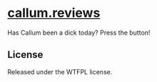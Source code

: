 # [callum.reviews](http://callum.reviews)

Has Callum been a dick today? Press the button!

## License

Released under the WTFPL license.
